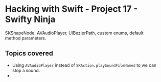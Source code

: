 # Hacking with Swift - Project 17 - Swifty Ninja

SKShapeNode, AVAudioPlayer, UIBezierPath, custom enums, default method parameters.

## Topics covered

- Using ```AVAudioPlayer``` instead of ```SKAction.playSoundFileNamed``` to we can stop a sound.
- 
